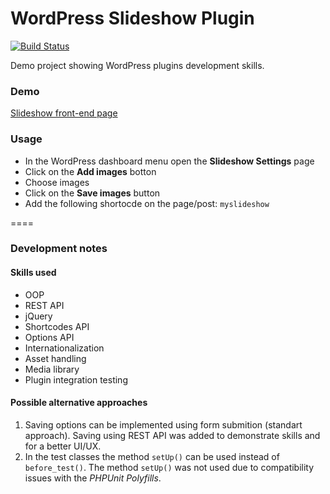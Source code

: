 # WordPress Slideshow Plugin

[![Build Status](https://app.travis-ci.com/ivanhala/wp-slideshow-plugin.svg?branch=master)](https://app.travis-ci.com/ivanhala/wp-slideshow-plugin)

Demo project showing WordPress plugins development skills.


### Demo
[Slideshow front-end page](https://staging2.webbatesting.site/sample-page/)


### Usage
* In the WordPress dashboard menu open the __Slideshow Settings__ page
* Click on the __Add images__ botton
* Choose images
* Click on the  __Save images__ button
* Add the following shortocde on the page/post: `myslideshow`

====

### Development notes
#### Skills used
* OOP
* REST API
* jQuery
* Shortcodes API
* Options API
* Internationalization
* Asset handling
* Media library
* Plugin integration testing

#### Possible alternative approaches

1. Saving options can be implemented using form submition (standart approach). Saving using REST API was added to demonstrate skills and for a better UI/UX.
2. In the test classes the method `setUp()` can be used instead of  `before_test()`. The method `setUp()` was not used due to compatibility issues with the *PHPUnit Polyfills*.

